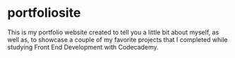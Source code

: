 # portfoliosite
This is my portfolio website created to tell you a little bit about myself, as well as, to showcase a couple of my favorite projects that I completed while studying Front End Development with Codecademy.
